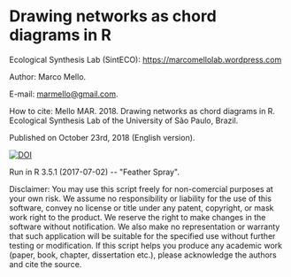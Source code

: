 # Drawing networks as chord diagrams in R

Ecological Synthesis Lab (SintECO): https://marcomellolab.wordpress.com

Author: Marco Mello.

E-mail: marmello@gmail.com.  

How to cite: Mello MAR. 2018. Drawing networks as chord diagrams in R. Ecological Synthesis Lab of the University of São Paulo, Brazil.

Published on October 23rd, 2018 (English version).

<a href="https://doi.org/10.5281/zenodo.1487613"><img src="https://zenodo.org/badge/DOI/10.5281/zenodo.1487613.svg" alt="DOI"></a>


Run in R 3.5.1 (2017-07-02) -- "Feather Spray".

Disclaimer: You may use this script freely for non-comercial purposes at your own risk. We assume no responsibility or liability for the use of this software, convey no license or title under any patent, copyright, or mask work right to the product. We reserve the right to make changes in the software without notification. We also make no representation or warranty that such application will be suitable for the specified use without further testing or modification. If this script helps you produce any academic work (paper, book, chapter, dissertation etc.), please acknowledge the authors and cite the source.
